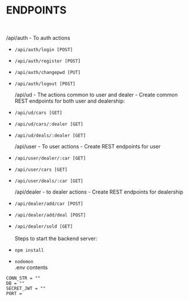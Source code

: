 <h1>
    ENDPOINTS
</h1>

<br>

/api/auth - To auth actions <br>

- `/api/auth/login [POST]`<br>
- `/api/auth/register [POST]`<br>
- `/api/auth/changepwd [PUT]`<br>
- `/api/auth/logout [POST]`<br>

  /api/ud - The actions common to user and dealer - Create common REST endpoints for both user and dealership:<br>

- `/api/ud/cars [GET]`<br>

- `/api/ud/cars/:dealer [GET]`<br>
- `/api/ud/deals/:dealer [GET]`<br>

  /api/user - To user actions - Create REST endpoints for user<br>

- `/api/user/dealer/:car [GET]`<br>
- `/api/user/cars [GET]`<br>
- `/api/user/deals/:car [GET]`<br>

  /api/dealer - to dealer actions - Create REST endpoints for dealership<br>

- `/api/dealer/add/car [POST]`<br>
- `/api/dealer/add/deal [POST]`<br>
- `/api/dealer/sold [GET]`<br>
  <br>
  Steps to start the backend server:<br>
- `npm install`
- `nodemon`
  <br>
  .env contents<br>

```
CONN_STR = ""
DB = ""
SECRET_JWT = ""
PORT =
```

